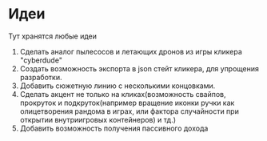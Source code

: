 # Идеи

Тут хранятся любые идеи

1. Сделать аналог пылесосов и летающих дронов из игры кликера "cyberdude"
2. Создать возможность экспорта в json стейт кликера, для упрощения разработки.
3. Добавить сюжетную линию с несколькими концовками.
4. Сделать акцент не только на кликах(возможность свайпов, прокруток и подкруток(например вращение иконки ручки как олицетворения рандома в играх, или фактора случайности при открытии внутриигровых контейнеров) и тд.)
5. Добавить возможность получения пассивного дохода
